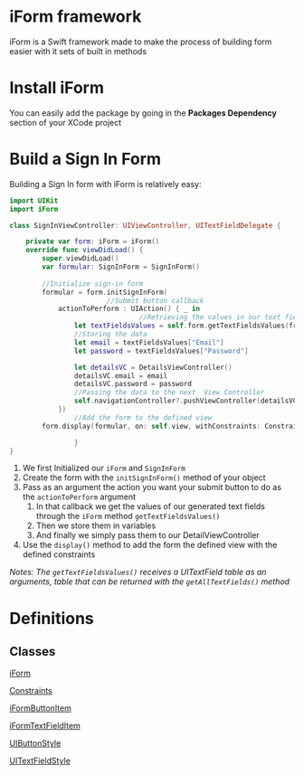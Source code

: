 # iForm framework

iForm is a Swift framework made to make the process of building form easier with it sets of built in methods

# Install iForm

You can easily add the package by going in the **Packages Dependency** section of your XCode project

# Build a Sign In Form

Building a Sign In form with iForm is relatively easy:

```swift
import UIKit
import iForm

class SignInViewController: UIViewController, UITextFieldDelegate {

    private var form: iForm = iForm()
    override func viewDidLoad() {
        super.viewDidLoad()
        var formular: SignInForm = SignInForm()
        
        //Initialize sign-in form
        formular = form.initSignInForm(
						//Submit button callback
            actionToPerform : UIAction() { _ in
								//Retrieving the values in our text fields
                let textFieldsValues = self.form.getTextFieldsValues(from: self.form.getAllTextFields(from: formular))
                //Storing the data
                let email = textFieldsValues["Email"]
                let password = textFieldsValues["Password"]

                let detailsVC = DetailsViewController()
                detailsVC.email = email
                detailsVC.password = password
                //Passing the data to the next  View Controller
                self.navigationController?.pushViewController(detailsVC, animated: true)
            })
				//Add the form to the defined view
        form.display(formular, on: self.view, withConstraints: Constraints(horizontal: 0, vertical: -250, width: 0, height: 50))

				}
}
```

1. We first Initialized our `iForm` and `SignInForm` 
2. Create the form with the `initSignInForm()` method of your object
3. Pass as an argument the action you want your submit button to do as the `actionToPerform` argument
    1. In that callback we get the values of our generated text fields through the `iForm` method `getTextFieldsValues()` 
    2. Then we store them in variables
    3. And finally we simply pass them to our DetailViewController
4. Use the `display()` method to add the form the defined view with the defined constraints

*Notes: The `getTextFieldsValues()` receives a UITextField table as an arguments, table that can be returned with the `getAllTextFields()` method*

# Definitions

## Classes

[iForm](iForm%20fram%200b696/iForm%2066dd7.md)

[Constraints](iForm%20fram%200b696/Constraint%2067a4f.md)

[iFormButtonItem](iForm%20fram%200b696/iFormButto%20ad4fa.md)

[iFormTextFieldItem](iForm%20fram%200b696/iFormTextF%203d486.md)

[UIButtonStyle](iForm%20fram%200b696/UIButtonSt%20715a0.md)

[UITextFieldStyle](iForm%20fram%200b696/UITextFiel%20501de.md)
